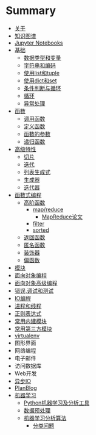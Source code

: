 # Summary

* [关于](README.md)
* [知识图谱](zhi-shi-tu-pu.md)
* [Jupyter Notebooks](jupyter-notebooks.md)
* [基础](Chapter_01.md)
  * [数据类型和变量](Article_01_01.md)
  * [字符串和编码](Article_01_02.md)
  * [使用list和tuple](Article_01_03.md)
  * [使用dict和set](Article_01_06.md)
  * [条件判断与循环](Article_01_04.md)
  * [循环](Article_01_05.md)
  * [异常处理](yi-chang-chu-li.md)
* [函数](Chapter_02.md)
  * [调用函数](Article_02_01.md)
  * [定义函数](Article_02_02.md)
  * [函数的参数](Article_02_03.md)
  * [递归函数](Article_02_04.md)
* [高级特性](Chapter_03.md)
  * [切片](Chapter_03/qie-pian.md)
  * [迭代](Chapter_03/die-dai.md)
  * [列表生成式](Chapter_03/lie-biao-sheng-cheng-qi.md)
  * [生成器](Chapter_03/sheng-cheng-qi.md)
  * [迭代器](Chapter_03/die-dai-qi.md)
* [函数式编程](Chapter_04.md)
  * [高阶函数](Chapter_04/gao-jie-han-shu.md)
    * [map/reduce](Chapter_04/gao-jie-han-shu/mapreduce.md)
      * [MapReduce论文](Chapter_04/gao-jie-han-shu/mapreduce/mapreducelun-wen.md)
    * [filter](Chapter_04/gao-jie-han-shu/mapreduce/filter.md)
    * [sorted](Chapter_04/gao-jie-han-shu/sorted.md)
  * [返回函数](Chapter_04/fan-hui-han-shu.md)
  * [匿名函数](Chapter_04/ni-ming-han-shu.md)
  * [装饰器](Chapter_04/zhuang-shi-qi.md)
  * [偏函数](Chapter_04/pian-han-shu.md)
* [模块](mo-kuai.md)
* [面向对象编程](mian-xiang-dui-xiang-bian-cheng.md)
* [面向对象高级编程](mian-xiang-dui-xiang-gao-ji-bian-cheng.md)
* [错误,调试和测试](cuo-8bef2c-diao-shi-he-ce-shi.md)
* [IO编程](iobian-cheng.md)
* [进程和线程](jin-cheng-he-xian-cheng.md)
* [正则表达式](zheng-ze-biao-da-shi.md)
* [常用内建模块](chang-yong-nei-jian-mo-kuai.md)
* [常用第三方模块](chang-yong-di-san-fang-mo-kuai.md)
* [virtualenv](virtualenv.md)
* 图形界面
* 网络编程
* 电子邮件
* 访问数据库
* Web开发
* [异步IO](yi-bu-io.md)
* [PlanBlog](planblog.md)
* [机器学习](ji-qi-xue-xi.md)
  * [Python机器学习及分析工具](ji-qi-xue-xi/pythonji-qi-xue-xi-ji-fen-xi-gong-ju.md)
  * [数据预处理](ji-qi-xue-xi/shu-ju-yu-chu-li.md)
  * [机器学习分析算法](ji-qi-xue-xi/ji-qi-xue-xi-fen-xi-suan-fa.md)
    * [分类问题](ji-qi-xue-xi/ji-qi-xue-xi-fen-xi-suan-fa/fen-lei-wen-ti.md)

